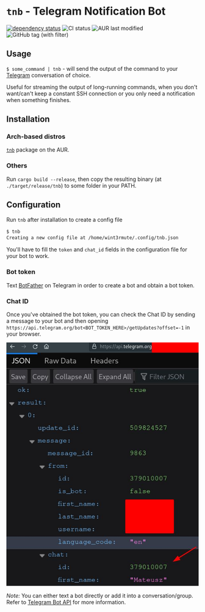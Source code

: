 # `tnb` - Telegram Notification Bot

[![dependency status](https://deps.rs/repo/github/wint3rmute/tnb/status.svg)](https://deps.rs/repo/github/wint3rmute/tnb)
![CI status](https://github.com/wint3rmute/tnb/actions/workflows/build.yml/badge.svg)
![AUR last modified](https://img.shields.io/aur/last-modified/tnb?label=Last%20AUR%20update)
![GitHub tag (with filter)](https://img.shields.io/github/v/tag/wint3rmute/tnb?label=Latest%20version)

## Usage

`$ some_command | tnb` - will send the output of the command to your
[Telegram](https://telegram.org/) conversation of choice.

Useful for streaming the output of long-running commands, when you don't
want/can't keep a constant SSH connection or you only need a notification when
something finishes.


## Installation

### Arch-based distros

[`tnb`](https://aur.archlinux.org/packages/tnb) package on the AUR.

### Others

Run `cargo build --release`, then copy the resulting binary (at
`./target/release/tnb`) to some folder in your PATH.

## Configuration

Run `tnb` after installation to create a config file

```bash
$ tnb
Creating a new config file at /home/wint3rmute/.config/tnb.json
```

You'll have to fill the `token` and `chat_id` fields in the configuration file
for your bot to work.

### Bot token

Text [BotFather](https://telegram.me/botfather) on Telegram in order to create
a bot and obtain a bot token.

### Chat ID

Once you've obtained the bot token, you can check the Chat ID by sending a
message to your bot and then opening
`https://api.telegram.org/bot<BOT_TOKEN_HERE>/getUpdates?offset=-1` in your
browser.

![](docs/chat_id.jpg)

*Note:* You can either text a bot directly or add it into a conversation/group.
Refer to [Telegram Bot API](https://core.telegram.org/bots/api) for more
information.
